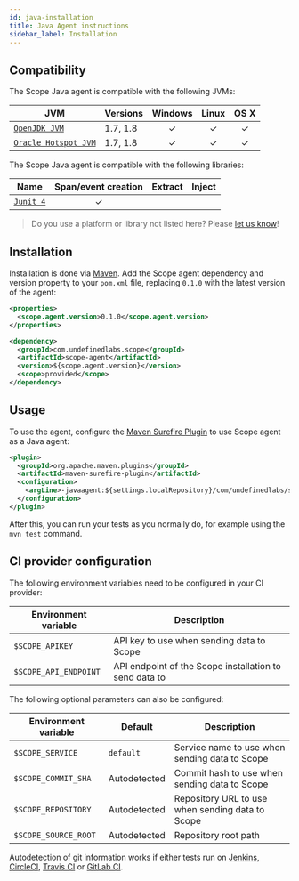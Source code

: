 ```yaml
---
id: java-installation
title: Java Agent instructions
sidebar_label: Installation
---
```



## Compatibility

The Scope Java agent is compatible with the following JVMs:

| JVM                                                                                        | Versions | Windows | Linux | OS X |
|--------------------------------------------------------------------------------------------|----------|:-------:|:-----:|:----:|
| [`OpenJDK JVM`](https://openjdk.java.net/)                                                 | 1.7, 1.8 |    ✓    |   ✓   |   ✓  |
| [`Oracle Hotspot JVM`](https://www.oracle.com/technetwork/java/javase/overview/index.html) | 1.7, 1.8 |    ✓    |   ✓   |   ✓  |

The Scope Java agent is compatible with the following libraries:

| Name                                   | Span/event creation | Extract | Inject |
|----------------------------------------|:-------------------:|---------|--------|
| [`Junit 4`](https://junit.org/junit4/) |          ✓          |         |        |

> Do you use a platform or library not listed here? Please [let us know](https://home.codescope.com/goto/support)!

## Installation

Installation is done via [Maven](https://maven.apache.org/). Add the Scope agent dependency and version property to your `pom.xml` file,
replacing `0.1.0` with the latest version of the agent:

```xml
<properties>
  <scope.agent.version>0.1.0</scope.agent.version>
</properties>
```
```xml
<dependency>
  <groupId>com.undefinedlabs.scope</groupId>
  <artifactId>scope-agent</artifactId>
  <version>${scope.agent.version}</version>
  <scope>provided</scope>
</dependency>
```


## Usage

To use the agent, configure the [Maven Surefire Plugin](https://maven.apache.org/surefire/maven-surefire-plugin/) to use Scope agent as a Java agent:

```xml
<plugin>
  <groupId>org.apache.maven.plugins</groupId>
  <artifactId>maven-surefire-plugin</artifactId>
  <configuration>
    <argLine>-javaagent:${settings.localRepository}/com/undefinedlabs/scope/scope-agent/${scope.agent.version}/scope-agent-${scope.agent.version}.jar</argLine>
  </configuration>
</plugin>
```

After this, you can run your tests as you normally do, for example using the `mvn test` command.


## CI provider configuration

The following environment variables need to be configured in your CI provider:

| Environment variable  | Description                                            |
|-----------------------|--------------------------------------------------------|
| `$SCOPE_APIKEY`       | API key to use when sending data to Scope              |
| `$SCOPE_API_ENDPOINT` | API endpoint of the Scope installation to send data to |


The following optional parameters can also be configured:

| Environment variable | Default      | Description                                      |
|----------------------|--------------|--------------------------------------------------|
| `$SCOPE_SERVICE`     | `default`    | Service name to use when sending data to Scope   |
| `$SCOPE_COMMIT_SHA`  | Autodetected | Commit hash to use when sending data to Scope    |
| `$SCOPE_REPOSITORY`  | Autodetected | Repository URL to use when sending data to Scope |
| `$SCOPE_SOURCE_ROOT` | Autodetected | Repository root path                             |

Autodetection of git information works if either tests run on [Jenkins](https://jenkins.io/), 
[CircleCI](https://circleci.com/), [Travis CI](https://travis-ci.com/) or [GitLab CI](https://about.gitlab.com/).
